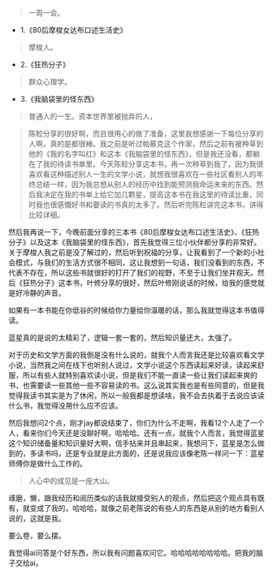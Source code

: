 >一周一会。

- 1.《80后摩梭女达布口述生活史》

>摩梭人。

- 2.《狂热分子》

>群众心理学。

- 3.《我脑袋里的怪东西》

>普通人的一生。资本世界里被抛弃的人，

>陈粒分享的很好啊，而且很用心的做了准备，这里我想感谢一下每位分享的人啊，真的是都很棒。我之前是听过帕慕克这个作家，然后之前有被种草到他的《我的名字叫红》和这本《我脑袋里的怪东西》，但是我还没看，都躺在了我的待读书单里。今天陈粒分享这本书，再一次种草到我了，因为我很喜欢看这种描述别人一生的文学小说，就想我很喜欢在一些社区看别人的年终总结一样，因为我总想从别人的经历中找到能预测我命运未来的东西。然后我决定在我的书单上给它加几颗星，提高这本书在我这里的待读比重，同时我也很感慨好书和要读的书真的太多了。然后听完陈粒讲完这本书，讲得比较详细。

然后我再说一下，今晚前面分享的三本书《80后摩梭女达布口述生活史》、《狂热分子》以及这本《我脑袋里的怪东西》，首先我觉得三位小伙伴都分享的非常好。关于摩梭人我之前是没了解过的，然后听到祝福的分享，让我看到了一个新的小社会模式，与我们的生活方式很不相同，这让我想到一句话，我们没看到的东西，不代表不存在，所以这些书就很好的打开了我们的视野，不至于让我们坐井观天。然后《狂热分子》这本书，叶修分享的很好，然后叶修刚说话的时候，给我的感觉就是好冷静的声音。

如果有一本书能在你低谷的时候给你力量给你温暖的话，那么我就觉得这本书值得读。

蓝星真的是说的太精彩了，逻辑一套一套的，然后知识量还大，太强了。

对于历史和文学方面的我倒是没有什么说的，就我个人而言我还是比较喜欢看文学小说，当然我之间在线下也听别人说过，文学小说这个东西读起来好读，读起来舒服，所以有些人就特别喜欢读小说，但是我们不能一直读一些让我们读起来爽的书，也需要读一些其他一些不容易读的书。这么说其实我也是有些同意的，但是我觉得我读书其实是为了休闲，所以一般我都是想读啥，我不会去执着于去说应该读什么书，我觉得没用什么应不应该。

然后我想问2个点，刚才jay都说结束了，你们为什么不走啊，我看12个人走了一个人，看来你们今天还是没聊好啊，哈哈哈。还有一点，就我个人而言，我觉得蓝星这个知识储备量和知识量好大啊，信手拈来并且串起来，我想问下，蓝星是怎么做到的，多读书吗，还是专业就是此方面的，还是说我应该像老陈一样问一下：蓝星师傅你是做什么工作的。

>人心中的成见是一座大山。

琢磨，懒，跟我经历和阅历类似的话我就接受别人的观点，然后把这个观点具有既有，就变成了我的，哈哈哈，就像之前老陈说的有些人的东西是从别的地方看别人说的，这就是我。

要么卷，要么摆。

我觉得ai问答是个好东西，所以我有问题喜欢问它。哈哈哈哈哈哈哈哈。把我的脑子交给ai。
